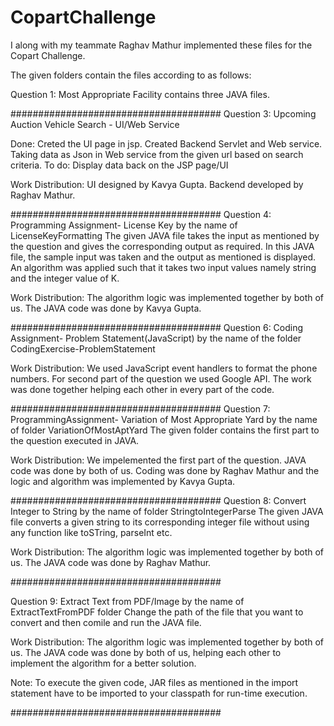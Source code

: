 # CopartChallenge
I along with my teammate Raghav Mathur implemented these files for the Copart Challenge. 

The given folders contain the files according to as follows:

Question 1: Most Appropriate Facility contains three JAVA files.

######################################
Question 3: Upcoming Auction Vehicle Search - UI/Web Service 

Done: Creted the UI page in jsp. Created Backend Servlet and Web service. Taking data as Json in Web service from the given url based on search criteria.
To do: Display data back on the JSP page/UI

Work Distribution: UI designed by Kavya Gupta.
                   Backend developed by Raghav Mathur.

######################################
Question 4: Programming Assignment- License Key by the name of LicenseKeyFormatting
The given JAVA file takes the input as mentioned by the question and gives the corresponding output as required. 
In this JAVA file, the sample input was taken and the output as mentioned is displayed. An algorithm was applied such that it takes two input values namely string and the integer value of K. 

Work Distribution: The algorithm logic was implemented together by both of us. The JAVA code was done by Kavya Gupta. 

######################################
Question 6: Coding Assignment- Problem Statement(JavaScript) by the name of the folder CodingExercise-ProblemStatement

Work Distribution: We used JavaScript event handlers to format the phone numbers. For second part of the question we used Google API. The work was done together helping each other in every part of the code. 

######################################
Question 7: ProgrammingAssignment- Variation of Most Appropriate Yard by the name of folder VariationOfMostAptYard
The given folder contains the first part to the question executed in JAVA. 

Work Distribution: We impelemented the first part of the question. JAVA code was done by both of us. Coding was done by Raghav Mathur and the logic and algorithm was implemented by Kavya Gupta. 

######################################
Question 8: Convert Integer to String by the name of folder StringtoIntegerParse
The given JAVA file converts a given string to its corresponding integer file without using any function like toSTring, parseInt etc. 

Work Distribution: The algorithm logic was implemented together by both of us. The JAVA code was done by Raghav Mathur. 

######################################

Question 9: Extract Text from PDF/Image by the name of ExtractTextFromPDF folder
Change the path of the file that you want to convert and then comile and run the JAVA file.

Work Distribution: The algorithm logic was implemented together by both of us. The JAVA code was done by both of us, helping each other to implement the algorithm for a better solution. 

Note: To execute the given code, JAR files as mentioned in the import statement have to be imported to your classpath for run-time execution.  

######################################
